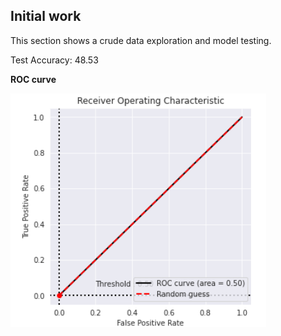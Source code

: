 ## Initial work

This section shows a crude data exploration and model testing.

Test Accuracy: 48.53

**ROC curve**

![initial_ROC](images/initial_ROC.png)
